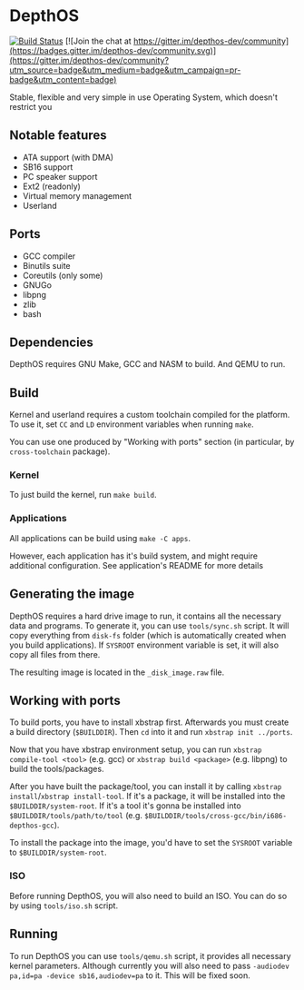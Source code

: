 # DepthOS
[![Build Status](https://github.com/FedorLap2006/DepthOS/actions/workflows/kernel.yml/badge.svg)](https://github.com/FedorLap2006/DepthOS/actions/workflows/kernel.yml)
[![Join the chat at https://gitter.im/depthos-dev/community](https://badges.gitter.im/depthos-dev/community.svg)](https://gitter.im/depthos-dev/community?utm_source=badge&utm_medium=badge&utm_campaign=pr-badge&utm_content=badge)

Stable, flexible and very simple in use Operating System, which doesn't restrict you

## Notable features
- ATA support (with DMA)
- SB16 support
- PC speaker support
- Ext2 (readonly)
- Virtual memory management
- Userland

## Ports
- GCC compiler
- Binutils suite
- Coreutils (only some)
- GNUGo
- libpng
- zlib
- bash

## Dependencies
DepthOS requires GNU Make, GCC and NASM to build. And QEMU to run.


## Build
Kernel and userland requires a custom toolchain compiled for the platform.
To use it, set `CC` and `LD` environment variables when running `make`.

You can use one produced by "Working with ports" section (in particular, by `cross-toolchain` package).

### Kernel
To just build the kernel, run `make build`.

### Applications
All applications can be build using `make -C apps`.

However, each application has it's build system, and might require additional configuration. See application's README for more details

## Generating the image

DepthOS requires a hard drive image to run, it contains all the necessary data and programs.
To generate it, you can use `tools/sync.sh` script. It will copy everything from `disk-fs` folder (which is automatically created when you build applications).
If `SYSROOT` environment variable is set, it will also copy all files from there.

The resulting image is located in the `_disk_image.raw` file.

## Working with ports
To build ports, you have to install xbstrap first.
Afterwards you must create a build directory (`$BUILDDIR`).
Then `cd` into it and run `xbstrap init ../ports`.

Now that you have xbstrap environment setup, you can run `xbstrap compile-tool <tool>` (e.g. gcc) or `xbstrap build <package>` (e.g. libpng) to build the tools/packages.

After you have built the package/tool, you can install it by calling `xbstrap install`/`xbstrap install-tool`.
If it's a package, it will be installed into the `$BUILDDIR/system-root`. If it's a tool it's gonna be installed into `$BUILDDIR/tools/path/to/tool` (e.g. `$BUILDDIR/tools/cross-gcc/bin/i686-depthos-gcc`).

To install the package into the image, you'd have to set the `SYSROOT` variable to `$BUILDDIR/system-root`.

### ISO
Before running DepthOS, you will also need to build an ISO. You can do so by using `tools/iso.sh` script.

## Running
To run DepthOS you can use `tools/qemu.sh` script, it provides all necessary kernel parameters.
Although currently you will also need to pass `-audiodev pa,id=pa -device sb16,audiodev=pa` to it. This will be fixed soon.
